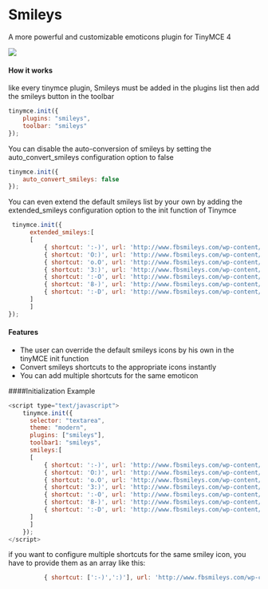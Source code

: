 Smileys
=======

A more powerful and customizable emoticons plugin for TinyMCE 4

![](http://oi43.tinypic.com/jv1a48.jpg)

#### How it works

like every tinymce plugin, Smileys must be added in the plugins list then add the smileys button in the toolbar

```js
tinymce.init({
    plugins: "smileys",
    toolbar: "smileys"
});
```

You can disable the auto-conversion of smileys by setting the auto_convert_smileys configuration option to false 

```js
tinymce.init({
    auto_convert_smileys: false
});
```

You can even extend the default smileys list by your own by adding the extended_smileys configuration option to the init function of Tinymce

```js
 tinymce.init({
      extended_smileys:[
      [
          { shortcut: ':-)', url: 'http://www.fbsmileys.com/wp-content/emos/smile.png', title: 'smile' },
          { shortcut: 'O:)', url: 'http://www.fbsmileys.com/wp-content/emos/angel.png', title: 'angel' },
          { shortcut: 'o.O', url: 'http://www.fbsmileys.com/wp-content/emos/confused.png', title: 'confused' },
          { shortcut: '3:)', url: 'http://www.fbsmileys.com/wp-content/emos/devil.png', title: 'devil' },
          { shortcut: ':-O', url: 'http://www.fbsmileys.com/wp-content/emos/gasp.png', title: 'gasp' },
          { shortcut: '8-)', url: 'http://www.fbsmileys.com/wp-content/emos/glasses.png', title: 'glasses' },
          { shortcut: ':-D', url: 'http://www.fbsmileys.com/wp-content/emos/grin.png', title: 'grin' }
      ]
      ]
});
```

#### Features 
- The user can override the default smileys icons by his own in the tinyMCE init function
- Convert smileys shortcuts to the appropriate icons instantly
- You can add multiple shortcuts for the same emoticon

####Initialization Example

```js
<script type="text/javascript">
    tinymce.init({
      selector: "textarea",
      theme: "modern",
      plugins: ["smileys"],
      toolbar1: "smileys",
      smileys:[
      [
          { shortcut: ':-)', url: 'http://www.fbsmileys.com/wp-content/emos/smile.png', title: 'smile' },
          { shortcut: 'O:)', url: 'http://www.fbsmileys.com/wp-content/emos/angel.png', title: 'angel' },
          { shortcut: 'o.O', url: 'http://www.fbsmileys.com/wp-content/emos/confused.png', title: 'confused' },
          { shortcut: '3:)', url: 'http://www.fbsmileys.com/wp-content/emos/devil.png', title: 'devil' },
          { shortcut: ':-O', url: 'http://www.fbsmileys.com/wp-content/emos/gasp.png', title: 'gasp' },
          { shortcut: '8-)', url: 'http://www.fbsmileys.com/wp-content/emos/glasses.png', title: 'glasses' },
          { shortcut: ':-D', url: 'http://www.fbsmileys.com/wp-content/emos/grin.png', title: 'grin' }
      ]
      ]
    });
</script>
```
if you want to configure multiple shortcuts for the same smiley icon, you have to provide them as an array like this:
```js
          { shortcut: [':-)',':)'], url: 'http://www.fbsmileys.com/wp-content/emos/smile.png', title: 'smile' }
```
